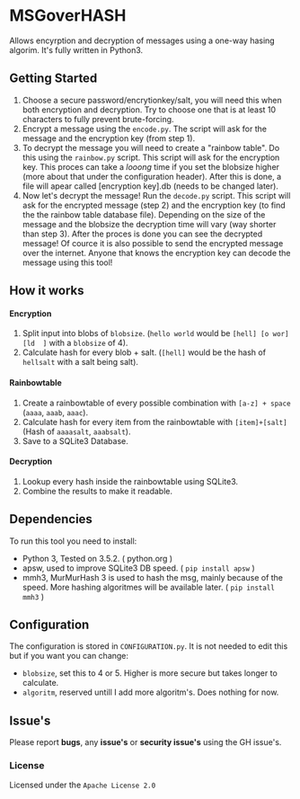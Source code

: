 # MSGoverHASH
Allows encyrption and decryption of messages using a one-way hasing algorim. It's fully written in Python3. 


## Getting Started
 1. Choose a secure password/encrytionkey/salt, you will need this when both encryption and decryption. Try to choose one that is at least 10 characters to fully prevent brute-forcing. 
 2. Encrypt a message using the `encode.py`. The script will ask for the message and the encryption key (from step 1).
 3. To decrypt the message you will need to create a "rainbow table". Do this using the `rainbow.py` script. This script will ask for the encryption key. This proces can take a *looong* time if you set the blobsize higher (more about that under the configuration header). After this is done, a file will apear called [encryption key].db (needs to be changed later).
 4.  Now let's decrypt the message! Run the `decode.py` script. This script will ask for the encrypted message (step 2) and the encryption key (to find the the rainbow table database file). Depending on the size of the message and the blobsize the decryption time will vary (way shorter than step 3). After the proces is done you can see the decrypted message! Of cource it is also possible to send the encrypted message over the internet. Anyone that knows the encryption key can decode the message using this tool!

## How it works
#### Encryption
 1. Split input into blobs of `blobsize`. (`hello world` would be `[hell] [o wor] [ld  ]` with a `blobsize` of 4).
 2. Calculate hash for every blob + salt. (`[hell]` would be the hash of `hellsalt` with a salt being salt).

#### Rainbowtable
1. Create a rainbowtable of every possible combination with `[a-z] + space` (`aaaa`, `aaab`, `aaac`).
2. Calculate hash for every item from the rainbowtable with `[item]+[salt]` (Hash of `aaaasalt`, `aaabsalt`).
3. Save to a SQLite3 Database.

#### Decryption
1. Lookup every hash inside the rainbowtable using SQLite3.
2. Combine the results to make it readable.

## Dependencies
To run this tool you need to install:
 - Python 3, Tested on 3.5.2. ( python.org )
 - apsw, used to improve SQLite3 DB speed. ( `pip install apsw` ) 
 - mmh3, MurMurHash 3 is used to hash the msg, mainly because of the speed. More hashing algoritmes will be available later. ( `pip install mmh3` )

## Configuration
The configuration is stored in `CONFIGURATION.py`. It is not needed to edit this but if you want you can change:
- `blobsize`, set this to 4 or 5. Higher is more secure but takes longer to calculate.
- `algoritm`, reserved untill I add more algoritm's. Does nothing for now.

## Issue's
Please report **bugs**, any **issue's** or **security issue's** using the GH issue's.

### License
Licensed under the `Apache License 2.0`
